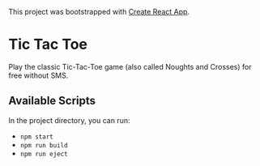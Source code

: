This project was bootstrapped with [Create React App](https://github.com/facebookincubator/create-react-app).

# Tic Tac Toe
Play the classic Tic-Tac-Toe game (also called Noughts and Crosses) for free without SMS.

## Available Scripts

In the project directory, you can run:

- `npm start`
- `npm run build`
- `npm run eject`

